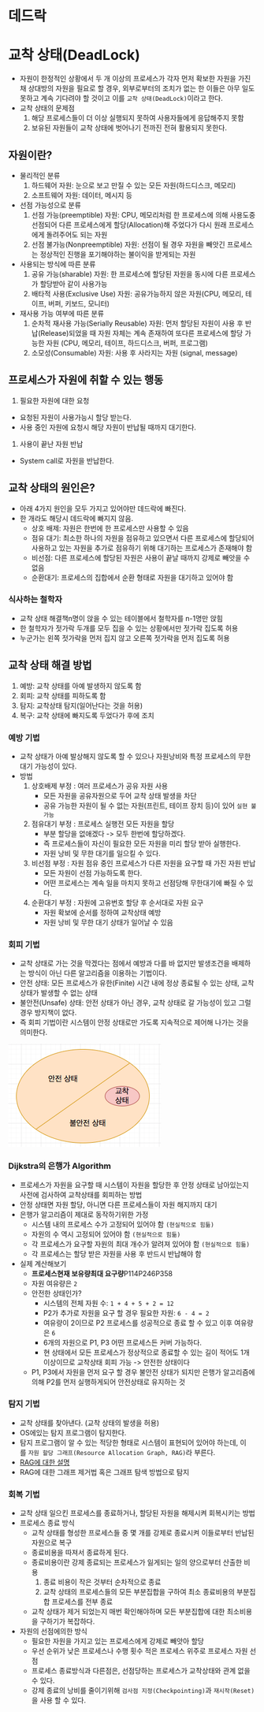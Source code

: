 # 데드락

# **교착 상태(DeadLock)**

- 자원이 한정적인 상황에서 두 개 이상의 프로세스가 각자 먼저 확보한 자원을 가진 채 상대방의 자원을 필요로 할 경우, 외부로부터의 조치가 없는 한 이들은 아무 일도 못하고 계속 기다려야 할 것이고 이를 `교착 상태(DeadLock)`이라고 한다.
- 교착 상태의 문제점
    1. 해당 프로세스들이 더 이상 실행되지 못하여 사용자들에게 응답해주지 못함
    2. 보유된 자원들이 교착 상태에 벗어나기 전까진 전혀 활용되지 못한다.

## **자원이란?**

- 물리적인 분류
    1. 하드웨어 자원: 눈으로 보고 만질 수 있는 모든 자원(하드디스크, 메모리)
    2. 소프트웨어 자원: 데이터, 메시지 등
- 선점 가능성으로 분류
    1. 선점 가능(preemptible) 자원: CPU, 메모리처럼 한 프로세스에 의해 사용도중 선점되어 다른 프로세스에게 할당(Allocation)해 주었다가 다시 원래 프로세스에게 돌려주어도 되는 자원
    2. 선점 불가능(Nonpreemptible) 자원: 선점이 될 경우 자원을 빼앗긴 프로세스는 정상적인 진행을 포기해야하는 불이익을 받게되는 자원
- 사용되는 방식에 따른 분류
    1. 공유 가능(sharable) 자원: 한 프로세스에 할당된 자원을 동시에 다른 프로세스가 할당받아 같이 사용가능
    2. 배타적 사용(Exclusive Use) 자원: 공유가능하지 않은 자원(CPU, 메모리, 테이프, 버퍼, 키보드, 모니터)
- 재사용 가능 여부에 따른 분류
    1. 순차적 재사용 가능(Serially Reusable) 자원: 먼저 할당된 자원이 사용 후 반납(Release)되었을 때 자원 자체는 계속 존재하여 또다른 프로세스에 할당 가능한 자원 (CPU, 메모리, 테이프, 하드디스크, 버퍼, 프로그램)
    2. 소모성(Consumable) 자원: 사용 후 사라지는 자원 (signal, message)

## **프로세스가 자원에 취할 수 있는 행동**

1. 필요한 자원에 대한 요청
- 요청된 자원이 사용가능시 할당 받는다.
- 사용 중인 자원에 요청시 해당 자원이 반납될 때까지 대기한다.
1. 사용이 끝난 자원 반납
- System call로 자원을 반납한다.

## **교착 상태의 원인은?**

- 아래 4가지 원인을 모두 가지고 있어야만 데드락에 빠진다.
- 한 개라도 해당시 데드락에 빠지지 않음.
    - 상호 배제: 자원은 한번에 한 프로세스만 사용할 수 있음
    - 점유 대기: 최소한 하나의 자원을 점유하고 있으면서 다른 프로세스에 할당되어 사용하고 있는 자원을 추가로 점유하기 위해 대기하는 프로세스가 존재해야 함
    - 비선점: 다른 프로세스에 할당된 자원은 사용이 끝날 때까지 강제로 빼앗을 수 없음
    - 순환대기: 프로세스의 집합에서 순환 형태로 자원을 대기하고 있어야 함

### 식사하는 철학자

- 교착 상태 해결책n명이 앉을 수 있는 테이블에서 철학자를 n-1명만 앉힘
- 한 철학자가 젓가락 두개를 모두 집을 수 있는 상황에서만 젓가락 집도록 허용
- 누군가는 왼쪽 젓가락을 먼저 집지 않고 오른쪽 젓가락을 먼저 집도록 허용

## **교착 상태 해결 방법**

1. 예방: 교착 상태를 아예 발생하지 않도록 함
2. 회피: 교착 상태를 피하도록 함
3. 탐지: 교착상태 탐지(일어난다는 것을 허용)
4. 복구: 교착 상태에 빠지도록 두었다가 후에 조치

### **예방 기법**

- 교착 상태가 아예 발상해지 않도록 할 수 있으나 자원낭비와 특정 프로세스의 무한 대기 가능성이 있다.
- 방법
    1. 상호배제 부정 : 여러 프로세스가 공유 자원 사용
        - 모든 자원을 공유자원으로 두어 교착 상태 발생을 차단
        - 공유 가능한 자원이 될 수 없는 자원(프린트, 테이프 장치 등)이 있어 `실현 불가능`
    2. 점유대기 부정 : 프로세스 실행전 모든 자원을 할당
        - 부분 할당을 없애겠다 -> 모두 한번에 할당하겠다.
        - 즉 프로세스들이 자신이 필요한 모든 자원을 미리 할당 받아 실행한다.
        - 자원 낭비 및 무한 대기를 일으킬 수 있다.
    3. 비선점 부정 : 자원 점유 중인 프로세스가 다른 자원을 요구할 때 가진 자원 반납
        - 모든 자원이 선점 가능하도록 한다.
        - 어떤 프로세스는 계속 일을 마치지 못하고 선점당해 무한대기에 빠질 수 있다.
    4. 순환대기 부정 : 자원에 고유번호 할당 후 순서대로 자원 요구
        - 자원 확보에 순서를 정하여 교착상태 예방
        - 자원 낭비 및 무한 대기 상태가 일어날 수 있음

### **회피 기법**

- 교착 상태로 가는 것을 막겠다는 점에서 예방과 다를 바 없지만 발생조건을 배제하는 방식이 아닌 다른 알고리즘을 이용하는 기법이다.
- 안전 상태: 모든 프로세스가 유한(Finite) 시간 내에 정상 종료될 수 있는 상태, 교착 상태가 발생할 수 없는 상태
- 불안전(Unsafe) 상태: 안전 상태가 아닌 경우, 교착 상태로 갈 가능성이 있고 그럴경우 방지책이 없다.
- 즉 회피 기법이란 시스템이 안정 상태로만 가도록 지속적으로 제어해 나가는 것을 의미한다.

![image_1](./deadlock/deadlock_1.png)

### **Dijkstra의 은행가 Algorithm**

- 프로세스가 자원을 요구할 때 시스템이 자원을 할당한 후 안정 상태로 남아있는지 사전에 검사하여 교착상태를 회피하는 방법
- 안정 상태면 자원 할당, 아니면 다른 프로세스들이 자원 해지까지 대기
- 은행가 알고리즘이 제대로 동작하기위한 가정
    - 시스템 내의 프로세스 수가 고정되어 있어야 함 `(현실적으로 힘듦)`
    - 자원의 수 역시 고정되어 있어야 함 `(현실적으로 힘듦)`
    - 각 프로세스가 요구할 자원의 최대 개수가 알려져 있어야 함 `(현실적으로 힘듦)`
    - 각 프로세스는 할당 받은 자원을 사용 후 반드시 반납해야 함
- 실제 계산해보기
    - **프로세스현재 보유량최대 요구량**P114P246P358
    - 자원 여유량은 `2`
    - 안전한 상태인가?
        - 시스템의 전체 자원 수: `1 + 4 + 5 + 2 = 12`
        - P2가 추가로 자원을 요구 할 경우 필요한 자원: `6 - 4 = 2`
        - 여유량이 2이므로 P2 프로세스를 성공적으로 종료 할 수 있고 이후 여유량은 `6`
        - 6개의 자원으로 P1, P3 어떤 프로세스든 커버 가능하다.
        - 현 상태에서 모든 프로세스가 정상적으로 종료할 수 있는 길이 적어도 1개 이상이므로 교착상태 회피 가능 -> 안전한 상태이다
    - P1, P3에서 자원을 먼저 요구 할 경우 불안전 상태가 되지만 은행가 알고리즘에 의해 P2를 먼저 실행하게되어 안전상태로 유지하는 것

### **탐지 기법**

- 교착 상태를 찾아낸다. (교착 상태의 발생을 허용)
- OS에있는 탐지 프로그램이 탐지한다.
- 탐지 프로그램이 알 수 있는 적당한 형태로 시스템이 표현되어 있어야 하는데, 이를 `자원 할당 그래프(Resource Allocation Graph, RAG)`라 부른다.
- [RAG에 대한 설명](https://github.com/angrave/SystemProgramming/wiki/Deadlock,-Part-1:-Resource-Allocation-Graph)
- RAG에 대한 그래프 제거법 혹은 그래프 탐색 방법으로 탐지

### 회복 **기법**

- 교착 상태 일으킨 프로세스를 종료하거나, 할당된 자원을 해제시켜 회복시키는 방법
- 프로세스 종료 방식
    - 교착 상태를 형성한 프로세스들 중 몇 개를 강제로 종료시켜 이들로부터 반납된 자원으로 복구
    - 종료비용을 따져서 종료하게 된다.
    - 종료비용이란 강제 종료되는 프로세스가 잃게되는 일의 양으로부터 산출한 비용
        1. 종료 비용이 작은 것부터 순차적으로 종료
        2. 교착 상태의 프로세스들의 모든 부분집합을 구하여 최소 종료비용의 부분집합 프로세스를 전부 종료
    - 교착 상태가 제거 되었는지 매번 확인해야하며 모든 부분집합에 대한 최소비용을 구하기가 복잡하다.
- 자원의 선점에의한 방식
    - 필요한 자원을 가지고 있는 프로세스에게 강제로 빼앗아 할당
    - 우선 순위가 낮은 프로세스나 수행 횟수 적은 프로세스 위주로 프로세스 자원 선점
    - 프로세스 종료방식과 다른점은, 선점당하는 프로세스가 교착상태와 관계 없을 수 있다.
    - 강제 종료의 낭비를 줄이기위해 `검사점 지정(Checkpointing)`과 `재시작(Reset)`을 사용 할 수 있다.